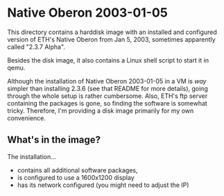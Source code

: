 Native Oberon 2003-01-05
========================

This directory contains a harddisk image with an installed and configured
version of ETH's Native Oberon from Jan 5, 2003, sometimes apparently
called "2.3.7 Alpha".

Besides the disk image, it also contains a Linux shell script to start
it in qemu.

Although the installation of Native Oberon 2003-01-05 in a VM is *way*
simpler than installing 2.3.6 (see that README for more details), 
going through the whole setup is rather cumbersome. Also, ETH's
ftp server containing the packages is gone, so finding the software
is somewhat tricky. Therefore, I'm providing a disk image primarily
for my own convenience. 

What's in the image?
--------------------
The installation...
- contains all additional software packages,
- is configured to use a 1600x1200 display
- has its network configured (you might need to adjust the IP)

